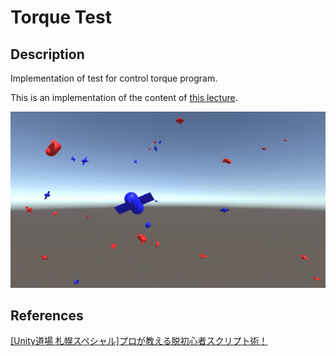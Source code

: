 Torque Test
===


## Description
Implementation of test for control torque program.

This is an implementation of the content of [this lecture](https://www.youtube.com/watch?v=FqjM9oujyNE&t=0s).

![capture](./capture.gif)


## References
[[Unity道場 札幌スペシャル]プロが教える脱初心者スクリプト術！](https://www.youtube.com/watch?v=FqjM9oujyNE&t=0s)  
